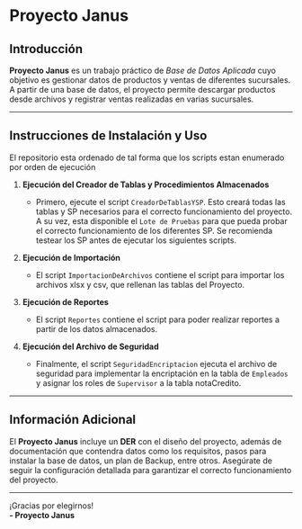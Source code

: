 # Proyecto Janus

## Introducción

**Proyecto Janus** es un trabajo práctico de *Base de Datos Aplicada* cuyo objetivo es gestionar datos de productos y ventas de diferentes sucursales. A partir de una base de datos, el proyecto permite descargar productos desde archivos y registrar ventas realizadas en varias sucursales.

---

## Instrucciones de Instalación y Uso

El repositorio esta ordenado de tal forma que los scripts estan enumerado por orden de ejecución

1. **Ejecución del Creador de Tablas y Procedimientos Almacenados**
   - Primero, ejecute el script `CreadorDeTablasYSP`. Esto creará todas las tablas y SP necesarios para el correcto funcionamiento del proyecto. A su vez, esta disponible el `Lote de Pruebas` para que pueda probar el correcto funcionamiento de los diferentes SP. Se recomienda testear los SP antes de ejecutar los siguientes scripts.

2. **Ejecución de Importación**
   - El script `ImportacionDeArchivos` contiene el script para importar los archivos xlsx y csv, que rellenan las tablas del Proyecto.

3. **Ejecución de Reportes**
   - El script `Reportes` contiene el script para poder realizar reportes a partir de los datos almacenados.

4. **Ejecución del Archivo de Seguridad**
   - Finalmente, el script `SeguridadEncriptacion` ejecuta el archivo de seguridad para implementar la encriptación en la tabla de `Empleados` y asignar los roles de `Supervisor` a la tabla notaCredito.

---

## Información Adicional

El **Proyecto Janus** incluye un **DER** con el diseño del proyecto, además de documentación que contendra datos como los requisitos, pasos para instalar la base de datos, un plan de Backup, entre otros. Asegúrate de seguir la configuración detallada para garantizar el correcto funcionamiento del proyecto.

---

¡Gracias por elegirnos!  
**- Proyecto Janus**
